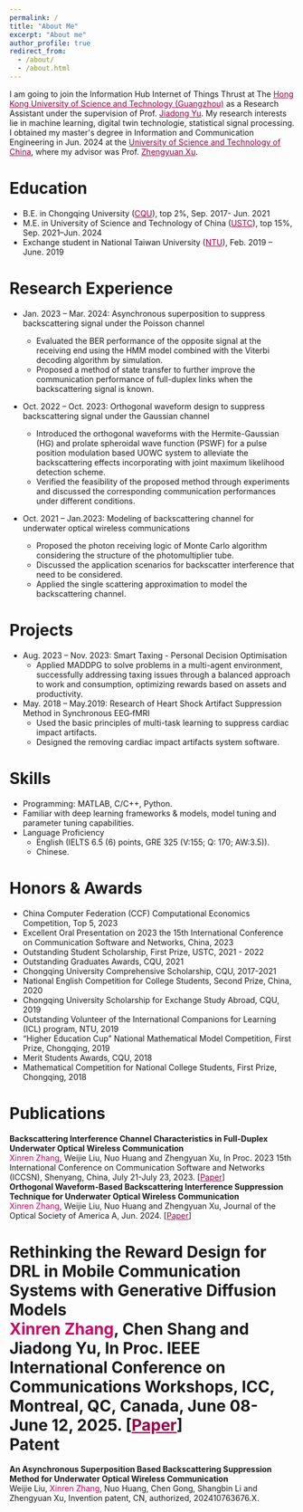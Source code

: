 ```yaml
---
permalink: /
title: "About Me"
excerpt: "About me"
author_profile: true
redirect_from: 
  - /about/
  - /about.html
---
```


I am going to join the Information Hub Internet of Things Thrust at The <a href="https://www.hkust-gz.edu.cn/" style="color:#9B0145;">Hong Kong University of Science and Technology (Guangzhou)</a> as a Research Assistant
under the supervision of Prof. <a href="https://facultyprofiles.hkust-gz.edu.cn/faculty-personal-page/YU-Jiadong/jiadongyu" style="color:#9B0145;">Jiadong Yu</a>. My research interests lie in machine learning, digital twin technologie, statistical signal processing. I obtained my master's degree in Information and Communication Engineering in Jun. 2024 at the <a href="https://en.wikipedia.org/wiki/University_of_Science_and_Technology_of_China" style="color:#9B0145;">University of Science and Technology of China</a>, where my advisor was Prof. <a href="https://owc.ustc.edu.cn/2014/0818/c10523a116333/page.htm" style="color:#9B0145;">Zhengyuan Xu</a>.

Education
======
* B.E. in Chongqing University (<a href="https://en.wikipedia.org/wiki/Chongqing_University" style="color:#9B0145;">CQU</a>), top 2%, Sep. 2017- Jun. 2021
* M.E. in University of Science and Technology of China (<a href="https://en.wikipedia.org/wiki/University_of_Science_and_Technology_of_China" style="color:#9B0145;">USTC</a>), top 15%, Sep. 2021–Jun. 2024
* Exchange student in National Taiwan University (<a href="https://en.wikipedia.org/wiki/National_Taiwan_University" style="color:#9B0145;">NTU</a>), Feb. 2019 – June. 2019

Research Experience
======
* Jan. 2023 – Mar. 2024: Asynchronous superposition to suppress backscattering signal under the Poisson channel  
  * Evaluated the BER performance of the opposite signal at the receiving end using the HMM model combined with the Viterbi decoding algorithm by simulation.
  * Proposed a method of state transfer to further improve the communication performance of full-duplex links when the backscattering signal is known.


* Oct. 2022 – Oct. 2023: Orthogonal waveform design to suppress backscattering signal under the Gaussian channel 
  * Introduced  the orthogonal waveforms with the Hermite-Gaussian (HG) and prolate spheroidal wave function (PSWF) for a pulse position modulation based UOWC system to alleviate the backscattering effects incorporating with joint maximum likelihood detection scheme.
  * Verified the feasibility of the proposed method through experiments and discussed the corresponding communication performances under different conditions.     

* Oct. 2021 – Jan.2023: Modeling of backscattering channel for underwater optical wireless communications        
  * Proposed the photon receiving logic of Monte Carlo algorithm considering the structure of the photomultiplier tube.
  * Discussed the application scenarios for backscatter interference that need to be considered.
  * Applied the single scattering approximation to model the backscattering channel. 

Projects
======
* Aug. 2023 – Nov. 2023: Smart Taxing - Personal Decision Optimisation
  * Applied MADDPG to solve problems in a multi-agent environment, successfully addressing taxing issues through a balanced approach to work and consumption, optimizing rewards based on assets and productivity. 
* May. 2018 – May.2019: Research of Heart Shock Artifact Suppression Method in Synchronous EEG‑fMRI 
  * Used the basic principles of multi-task learning to suppress cardiac impact artifacts. 
  * Designed the removing cardiac impact artifacts system software.
    
Skills
======
* Programming: MATLAB, C/C++, Python.
* Familiar with deep learning frameworks & models, model tuning and parameter tuning capabilities.
* Language Proficiency 
  * English (IELTS 6.5 (6) points, GRE 325 (V:155; Q: 170; AW:3.5)).
  * Chinese.

Honors & Awards
======
* China Computer Federation (CCF) Computational Economics Competition, Top 5, 2023
* Excellent Oral Presentation on 2023 the 15th International Conference on Communication Software and Networks, China, 2023
* Outstanding Student Scholarship, First Prize, USTC, 2021 - 2022
* Outstanding Graduates Awards, CQU, 2021
* Chongqing University Comprehensive Scholarship, CQU, 2017-2021
* National English Competition for College Students, Second Prize, China, 2020
* Chongqing University Scholarship for Exchange Study Abroad, CQU, 2019
* Outstanding Volunteer of the International Companions for Learning (ICL) program, NTU, 2019
* “Higher Education Cup” National Mathematical Model Competition, First Prize, Chongqing, 2019
* Merit Students Awards, CQU, 2018 
* Mathematical Competition for National College Students, First Prize, Chongqing, 2018
  
Publications
======
**Backscattering Interference Channel Characteristics in Full-Duplex Underwater Optical Wireless Communication**<br>
<span style="color: #D0005F;">Xinren Zhang</span>, Weijie Liu, Nuo Huang and Zhengyuan Xu,  In Proc. 2023 15th International Conference on Communication Software and Networks (ICCSN), Shenyang, China, July 21-July 23, 2023. [<a href="https://ieeexplore.ieee.org/abstract/document/10297369" style="color:#9B0145;">Paper</a>]<br>
**Orthogonal Waveform-Based Backscattering Interference Suppression Technique for Underwater Optical Wireless Communication**<br>
<span style="color: #D0005F;">Xinren Zhang</span>, Weijie Liu, Nuo Huang and Zhengyuan Xu, Journal of the Optical Society of America A, Jun. 2024. [<a href="https://opg.optica.org/josaa/viewmedia.cfm?URI=josaa-41-7-1372&seq=0&html=true&origin=search" style="color:#9B0145;">Paper</a>]<br>

**Rethinking the Reward Design for DRL in Mobile Communication Systems with Generative Diffusion Models**<br>
<span style="color: #D0005F;">Xinren Zhang</span>, Chen Shang and Jiadong Yu, In Proc. IEEE International Conference on Communications Workshops, ICC, Montreal, QC, Canada, June 08- June 12, 2025. [<a href="https://ieeexplore.ieee.org/document/11162180" style="color:#9B0145;">Paper</a>]<br>
Patent
======
**An Asynchronous Superposition Based Backscattering Suppression Method for Underwater Optical Wireless  Communication**<br>
Weijie Liu, <span style="color: #D0005F;">Xinren Zhang</span>, Nuo Huang, Chen Gong, Shangbin Li and Zhengyuan Xu, Invention patent, CN, authorized, 202410763676.X.
 
